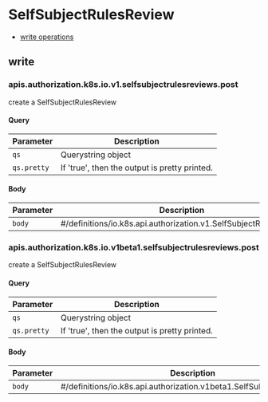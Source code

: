 # SelfSubjectRulesReview

* [write operations](#write)

## write

### apis.authorization.k8s.io.v1.selfsubjectrulesreviews.post

create a SelfSubjectRulesReview

#### Query

| Parameter | Description |
| --------- | ----------- |
| `qs` | Querystring object |
| `qs.pretty` | If &#39;true&#39;, then the output is pretty printed. |

#### Body

| Parameter | Description |
| --------- | ----------- |
| `body` | #&#x2F;definitions&#x2F;io.k8s.api.authorization.v1.SelfSubjectRulesReview |

### apis.authorization.k8s.io.v1beta1.selfsubjectrulesreviews.post

create a SelfSubjectRulesReview

#### Query

| Parameter | Description |
| --------- | ----------- |
| `qs` | Querystring object |
| `qs.pretty` | If &#39;true&#39;, then the output is pretty printed. |

#### Body

| Parameter | Description |
| --------- | ----------- |
| `body` | #&#x2F;definitions&#x2F;io.k8s.api.authorization.v1beta1.SelfSubjectRulesReview |

